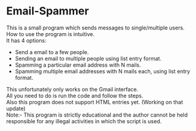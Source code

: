 # Email-Spammer
This is a small program which sends messages to single/multiple users.  
How to use the program is intuitive.  
It has 4 options:  
* Send a email to a few people.  
* Sending an email to multiple people using list entry format.  
* Spamming a particular email address with N mails.  
* Spamming multiple email addresses with N mails each, using list entry format.    

This unfortunately only works on the Gmail interface.  
All you need to do is run the code and follow the steps.  
Also this program does not support HTML entries yet. (Working on that update)  
Note:- This program is strictly educational and the author cannot be held responsible for any illegal activities in which the script is used.  
